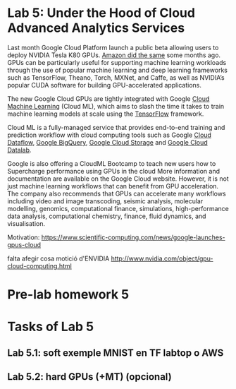 # Lab 5: Under the Hood of Cloud Advanced Analytics Services

Last month Google Cloud Platform launch a public beta allowing users to deploy NVIDIA Tesla K80 GPUs. [Amazon did the same](https://aws.amazon.com/hpc/) some months ago. GPUs can be particularly useful for supporting machine learning workloads through the use of popular machine learning and deep learning frameworks such as TensorFlow, Theano, Torch, MXNet, and Caffe, as well as NVIDIA’s popular CUDA software for building GPU-accelerated applications.

The new Google Cloud GPUs are tightly integrated with Google [Cloud Machine Learning](https://cloud.google.com/ml/) (Cloud ML), which aims to slash the time it takes to train machine learning models at scale using the [TensorFlow](https://www.tensorflow.org) framework.

Cloud ML is a fully-managed service that provides end-to-end training and prediction workflow with cloud computing tools such as Google [Cloud Dataflow](https://cloud.google.com/dataflow/), [Google BigQuery](https://cloud.google.com/bigquery/), [Google Cloud Storage](https://cloud.google.com/storage/) and [Google Cloud Datalab](https://cloud.google.com/datalab).

Google is also offering a CloudML Bootcamp to teach new users how to Supercharge performance using GPUs in the cloud More information and documentation are available on the Google Cloud website.
However, it is not just machine learning workflows that can benefit from GPU acceleration. The company also recommends that GPUs can accelerate many workflows including video and image transcoding, seismic analysis, molecular modelling, genomics, computational finance, simulations, high-performance data analysis, computational chemistry, finance, fluid dynamics, and visualisation.

Motivation: https://www.scientific-computing.com/news/google-launches-gpus-cloud

falta afegir cosa motició d'ENVIDIA http://www.nvidia.com/object/gpu-cloud-computing.html

#  Pre-lab homework 5

#  Tasks of Lab 5

## Lab 5.1: soft exemple MNIST en TF labtop o AWS
## Lab 5.2: hard  GPUs (+MT)  (opcional)
